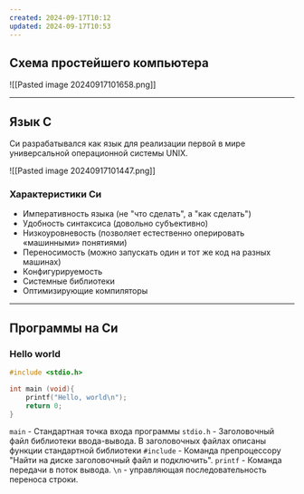 ```yaml
---
created: 2024-09-17T10:12
updated: 2024-09-17T10:53
---
```

## Cхема простейшего компьютера

![[Pasted image 20240917101658.png]]

---

## Язык C

Си разрабатывался как язык для реализации первой в мире универсальной операционной системы UNIX.

![[Pasted image 20240917101447.png]]

### Характеристики Си

- Императивность языка (не "что сделать", а "как сделать")
- Удобность синтаксиса (довольно субъективно)
- Низкоуровневость (позволяет естественно оперировать «машинными» понятиями)
- Переносимость (можно запускать один и тот же код на разных машинах)
- Конфигурируемость
- Системные библиотеки
- Оптимизирующие компиляторы

---

## Программы на Си
### Hello world

```c
#include <stdio.h>

int main (void){
	printf("Hello, world\n");
	return 0;
}
```

`main` - Стандартная точка входа программы
`stdio.h` - Заголовочный файл библиотеки ввода-вывода. В заголовочных файлах описаны функции стандартной библиотеки
`#include` - Команда препроцессору "Найти на диске заголовочный файл и подключить".
`printf` - Команда передачи в поток вывода.
`\n` - управляющая последовательность переноса строки.